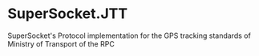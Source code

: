 # SuperSocket.JTT
SuperSocket's Protocol implementation for the GPS tracking standards of Ministry of Transport of the RPC
